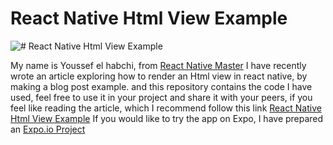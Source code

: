 

# React Native Html View Example
  

![# React Native Html View Example](https://reactnativemaster.com/wp-content/uploads/2020/11/react-native-html-view-example-featured.png)

  

My name is Youssef el habchi, from [React Native Master](https://reactnativemaster.com) I have recently wrote an article exploring how to render an Html view in react native, by making a blog post example. and this repository contains the code I have used, feel free to use it in your project and share it with your peers, if you feel like reading the article, which I recommend follow this link [React Native Html View Example](https://reactnativemaster.com/react-native-html-view-example/)
If you would like to try the app on Expo, I have prepared an [Expo.io Project](https://expo.io/@alhydra/react-native-html)

